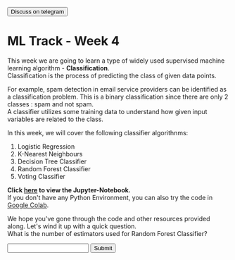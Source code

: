 <a href='https://t.me/ml_code_for_100_days'><button>Discuss on telegram</button></a>
# ML Track - Week 4
This week we are going to learn a type of widely used supervised machine learning algorithm - **Classification**.  
Classification is the process of predicting the class of given data points.  

For example, spam detection in email service providers can be identified as a classification problem. This is a binary classification since there are only 2 classes : spam and not spam.  
A classifier utilizes some training data to understand how given input variables are related to the class.  

In this week, we will cover the following classifier algorithnms:  

1. Logistic Regression  
2. K-Nearest Neighbours  
3. Decision Tree Classifier  
4. Random Forest Classifier  
5. Voting Classifier  

**Click [here](https://github.com/kabirnagpal/SoA-ML-14/blob/master/week%204.ipynb) to view the Jupyter-Notebook.**  
If you don't have any Python Environment, you can also try the code in [Google Colab](https://colab.research.google.com/).  


We hope you've gone through the code and other resources provided along. Let's wind it up with a quick question.  
What is the number of estimators used for Random Forest Classifier?

<form method='POST'>
  <input name='answer'>
  <input type='submit' value='Submit'>
</form>
